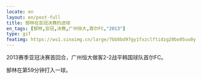 ```yaml
---
locate: en
layout: en/post-full
title: 郜林在亚冠决赛的进球
en_tags: [郜林,亚冠,决赛,广州恒大,首尔FC,"2013"]
type: gif
featimg: https://ws1.sinaimg.cn/large/7bb8bd97gy1fxzclftidzg20bo05uu0y.gif
---
```


2013赛季亚冠决赛首回合，广州恒大做客2-2战平韩国球队首尔FC。

郜林在第59分钟打入一球。